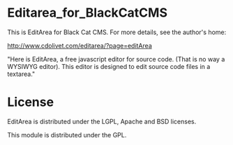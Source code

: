Editarea_for_BlackCatCMS
========================

This is EditArea for Black Cat CMS. For more details, see the author's home:

http://www.cdolivet.com/editarea/?page=editArea

"Here is EditArea, a free javascript editor for source code. (That is no way a WYSIWYG editor).
This editor is designed to edit source code files in a textarea."

# License

EditArea is distributed under the LGPL, Apache and BSD licenses.

This module is distributed under the GPL.

